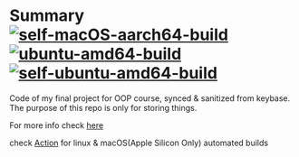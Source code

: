 # Summary [![self-macOS-aarch64-build](https://github.com/notch1p/cpp-2023-final/actions/workflows/self-macOS-arm64.yml/badge.svg)](https://github.com/notch1p/cpp-2023-final/actions/workflows/self-macOS-arm64.yml)[![ubuntu-amd64-build](https://github.com/notch1p/cpp-2023-final/actions/workflows/ubuntu-amd64.yml/badge.svg)](https://github.com/notch1p/cpp-2023-final/actions/workflows/ubuntu-amd64.yml)[![self-ubuntu-amd64-build](https://github.com/notch1p/cpp-2023-final/actions/workflows/self-ubuntu-amd64.yml/badge.svg)](https://github.com/notch1p/cpp-2023-final/actions/workflows/self-ubuntu-amd64.yml)
Code of my final project for OOP course, synced & sanitized from keybase. The purpose of this repo is only for storing things.

For more info check [here](./report.md)

check [Action](https://github.com/notch1p/cpp-2023-final/actions) for linux & macOS(Apple Silicon Only) automated builds
